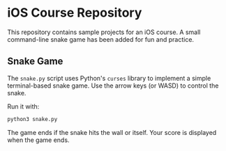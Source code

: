 # iOS Course Repository

This repository contains sample projects for an iOS course. A small command-line
snake game has been added for fun and practice.

## Snake Game

The `snake.py` script uses Python's `curses` library to implement a simple
terminal-based snake game. Use the arrow keys (or WASD) to control the snake.

Run it with:

```bash
python3 snake.py
```

The game ends if the snake hits the wall or itself. Your score is displayed
when the game ends.
